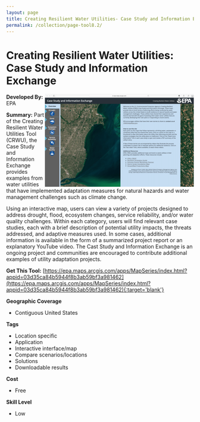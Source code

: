 ```yaml
---
layout: page
title: Creating Resilient Water Utilities- Case Study and Information Exchange
permalink: /collection/page-tool8.2/
---
```

# Creating Resilient Water Utilities: Case Study and Information Exchange

<img src="/images/scaled_250_400/TOOLID_8.2_ScreenCapture-1.png" style="max-height:250px;max-width:400;" align="right"/>

**Developed By:** EPA

**Summary:** Part of the Creating Resilient Water Utilities Tool (CRWU), the Case Study and Information Exchange provides examples from water utilities that have implemented adaptation measures for natural hazards and water management challenges such as climate change. 

Using an interactive map, users can view a variety of projects designed to address drought, flood, ecosystem changes, service reliability, and/or water quality challenges. Within each category, users will find relevant case studies, each with a brief description of potential utility impacts, the threats addressed, and adaptive measures used. In some cases, additional information is available in the form of a summarized project report or an explanatory YouTube video. The Cast Study and Information Exchange is an ongoing project and communities are encouraged to contribute additional examples of utility adaptation projects.

**Get This Tool:** [https://epa.maps.arcgis.com/apps/MapSeries/index.html?appid=03d35ca84b5944f8b3ab59bf3a981462](https://epa.maps.arcgis.com/apps/MapSeries/index.html?appid=03d35ca84b5944f8b3ab59bf3a981462){:target='blank'}

**Geographic Coverage**

* Contiguous United States

**Tags**

*  Location specific
*  Application
*  Interactive interface/map
*  Compare scenarios/locations
*  Solutions
*  Downloadable results

**Cost**

* Free

**Skill Level**

* Low
